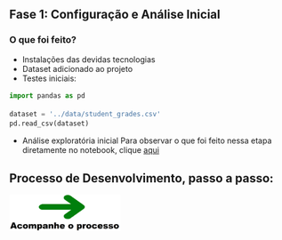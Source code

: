 
## Fase 1: Configuração e Análise Inicial

### O que foi feito?

- Instalações das devidas tecnologias
- Dataset adicionado ao projeto
- Testes iniciais:
```python
import pandas as pd

dataset = '../data/student_grades.csv'
pd.read_csv(dataset)
```
- Análise exploratória inicial 
Para observar o que foi feito nessa etapa diretamente no notebook, clique <a href="../projeto_etl_notas/notebooks/note1.ipynb">aqui</a>


## Processo de Desenvolvimento, passo a passo:
<a href="fase2.md"><img src="../readme-imgs/seta-verde.png" width="200"/></a>
